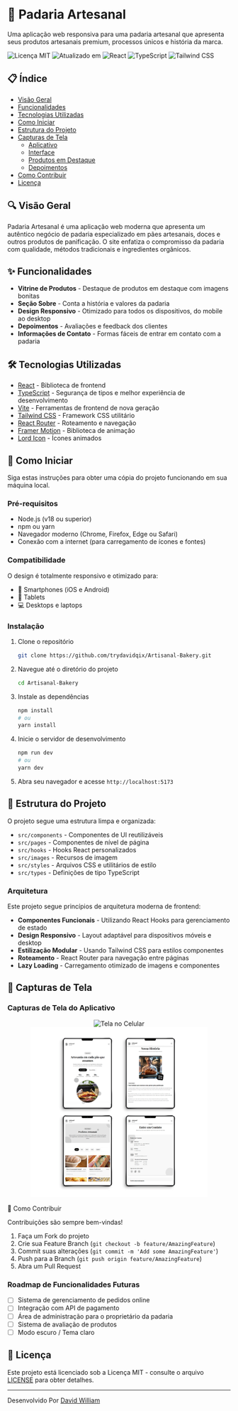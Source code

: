 # 🥐 Padaria Artesanal

Uma aplicação web responsiva para uma padaria artesanal que apresenta seus produtos artesanais premium, processos únicos e história da marca.

![Licença MIT](https://img.shields.io/badge/Licença-MIT-green.svg)
![Atualizado em](https://img.shields.io/badge/Atualizado_em-11_de_maio_2025-blue.svg)
![React](https://img.shields.io/badge/React-18.2.0-61DAFB?logo=react&logoColor=white)
![TypeScript](https://img.shields.io/badge/TypeScript-5.0-3178C6?logo=typescript&logoColor=white)
![Tailwind CSS](https://img.shields.io/badge/Tailwind-3.3-38B2AC?logo=tailwind-css&logoColor=white)

## 📋 Índice

- [Visão Geral](#-visão-geral)
- [Funcionalidades](#-funcionalidades)
- [Tecnologias Utilizadas](#️-tecnologias-utilizadas)
- [Como Iniciar](#-como-iniciar)
- [Estrutura do Projeto](#-estrutura-do-projeto)
- [Capturas de Tela](#-capturas-de-tela)
  - [Aplicativo](#capturas-de-tela-do-aplicativo)
  - [Interface](#interface-da-aplicação)
  - [Produtos em Destaque](#produtos-em-destaque)
  - [Depoimentos](#depoimentos)
- [Como Contribuir](#-como-contribuir)
- [Licença](#-licença)

## 🔍 Visão Geral

Padaria Artesanal é uma aplicação web moderna que apresenta um autêntico negócio de padaria especializado em pães artesanais, doces e outros produtos de panificação. O site enfatiza o compromisso da padaria com qualidade, métodos tradicionais e ingredientes orgânicos.

## ✨ Funcionalidades

- **Vitrine de Produtos** - Destaque de produtos em destaque com imagens bonitas
- **Seção Sobre** - Conta a história e valores da padaria
- **Design Responsivo** - Otimizado para todos os dispositivos, do mobile ao desktop
- **Depoimentos** - Avaliações e feedback dos clientes
- **Informações de Contato** - Formas fáceis de entrar em contato com a padaria

## 🛠️ Tecnologias Utilizadas

- [React](https://reactjs.org/) - Biblioteca de frontend
- [TypeScript](https://www.typescriptlang.org/) - Segurança de tipos e melhor experiência de desenvolvimento
- [Vite](https://vitejs.dev/) - Ferramentas de frontend de nova geração
- [Tailwind CSS](https://tailwindcss.com/) - Framework CSS utilitário
- [React Router](https://reactrouter.com/) - Roteamento e navegação
- [Framer Motion](https://www.framer.com/motion/) - Biblioteca de animação
- [Lord Icon](https://lordicon.com/) - Ícones animados

## 🚀 Como Iniciar

Siga estas instruções para obter uma cópia do projeto funcionando em sua máquina local.

### Pré-requisitos

- Node.js (v18 ou superior)
- npm ou yarn
- Navegador moderno (Chrome, Firefox, Edge ou Safari)
- Conexão com a internet (para carregamento de ícones e fontes)

### Compatibilidade

O design é totalmente responsivo e otimizado para:
- 📱 Smartphones (iOS e Android)
- 📲 Tablets
- 💻 Desktops e laptops

### Instalação

1. Clone o repositório

   ```bash
   git clone https://github.com/trydavidqix/Artisanal-Bakery.git
   ```

2. Navegue até o diretório do projeto

   ```bash
   cd Artisanal-Bakery
   ```

3. Instale as dependências

   ```bash
   npm install
   # ou
   yarn install
   ```

4. Inicie o servidor de desenvolvimento

   ```bash
   npm run dev
   # ou
   yarn dev
   ```

5. Abra seu navegador e acesse `http://localhost:5173`

## 📁 Estrutura do Projeto

O projeto segue uma estrutura limpa e organizada:

- `src/components` - Componentes de UI reutilizáveis
- `src/pages` - Componentes de nível de página
- `src/hooks` - Hooks React personalizados
- `src/images` - Recursos de imagem
- `src/styles` - Arquivos CSS e utilitários de estilo
- `src/types` - Definições de tipo TypeScript

### Arquitetura

Este projeto segue princípios de arquitetura moderna de frontend:

- **Componentes Funcionais** - Utilizando React Hooks para gerenciamento de estado
- **Design Responsivo** - Layout adaptável para dispositivos móveis e desktop
- **Estilização Modular** - Usando Tailwind CSS para estilos componentes
- **Roteamento** - React Router para navegação entre páginas
- **Lazy Loading** - Carregamento otimizado de imagens e componentes

## 📸 Capturas de Tela

### Capturas de Tela do Aplicativo

<div align="center">
  <img src="./src/images/cel.webp" width="200" alt="Tela no Celular" />
  <img src="./src/images/tablet.webp" width="400" alt="Tela no Tablet" />
</div>

👥 Como Contribuir

Contribuições são sempre bem-vindas!

1. Faça um Fork do projeto
2. Crie sua Feature Branch (`git checkout -b feature/AmazingFeature`)
3. Commit suas alterações (`git commit -m 'Add some AmazingFeature'`)
4. Push para a Branch (`git push origin feature/AmazingFeature`)
5. Abra um Pull Request

### Roadmap de Funcionalidades Futuras

- [ ] Sistema de gerenciamento de pedidos online
- [ ] Integração com API de pagamento
- [ ] Área de administração para o proprietário da padaria
- [ ] Sistema de avaliação de produtos
- [ ] Modo escuro / Tema claro

## 📄 Licença

Este projeto está licenciado sob a Licença MIT - consulte o arquivo [LICENSE](LICENSE) para obter detalhes.

---

Desenvolvido Por [David William](https://github.com/trydavidqix)
